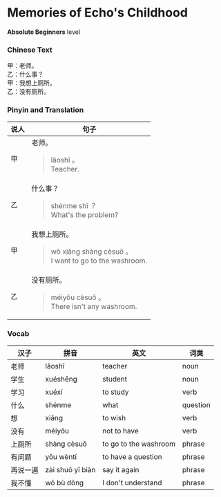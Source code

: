 # Memories of Echo's Childhood
**Absolute Beginners** level
### Chinese Text
甲：老师。<br />乙：什么事？<br />甲：我想上厕所。<br />乙：没有厕所。

### Pinyin and Translation
|说人|句子|
|----|----|
|甲|老师。<blockquote>lǎoshī 。<br />Teacher.</blockquote>|
|乙|什么事？<blockquote>shénme shì ？<br />What's the problem?</blockquote>|
|甲|我想上厕所。<blockquote>wǒ xiǎng shàng cèsuǒ 。<br />I want to go to the washroom.</blockquote>|
|乙|没有厕所。<blockquote>méiyǒu cèsuǒ 。<br />There isn't any washroom.</blockquote>|
### Vocab
|汉子|拼音|英文|词类|
|----|----|----|----|
|老师|lǎoshī|teacher|noun|
|学生|xuéshēng|student|noun|
|学习|xuéxí|to study|verb|
|什么|shénme|what|question|
|想|xiǎng|to wish|verb|
|没有|méiyǒu|not to have|verb|
|上厕所|shàng cèsuǒ|to go to the washroom|phrase|
|有问题|yǒu wèntí|to have a question|phrase|
|再说一遍|zài shuō yī biàn|say it again|phrase|
|我不懂|wǒ bù dǒng|I don't understand|phrase|